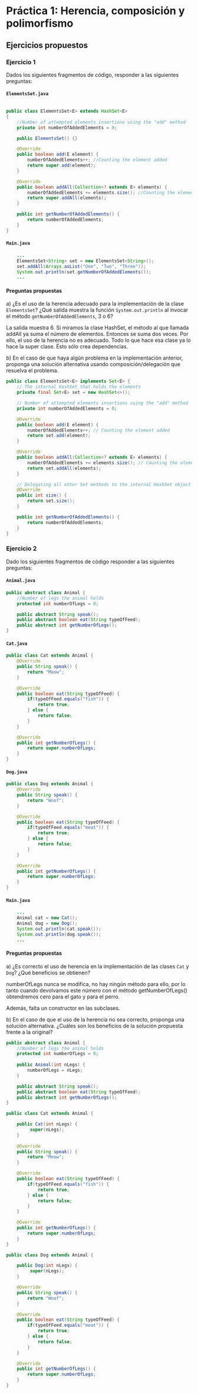 # Práctica 1: Herencia, composición y polimorfismo

## Ejercicios propuestos

### Ejercicio 1

Dados los siguientes fragmentos de código, responder a las siguientes preguntas:

#### `ElementsSet.java`

```java

public class ElementsSet<E> extends HashSet<E>
{
    //Number of attempted elements insertions using the "add" method
    private int numberOfAddedElements = 0;

    public ElementsSet() {}

    @Override
    public boolean add(E element) {
        numberOfAddedElements++; //Counting the element added
        return super.add(element);
    } 

    @Override
    public boolean addAll(Collection<? extends E> elements) {
        numberOfAddedElements += elements.size(); //Counting the elements added
        return super.addAll(elements);
    } 

    public int getNumberOfAddedElements() {
        return numberOfAddedElements;
    }
}
```

#### `Main.java`

```java
    ...
    ElementsSet<String> set = new ElementsSet<String>();
    set.addAll(Arrays.asList("One", "Two", "Three"));
    System.out.println(set.getNumberOfAddedElements());
    ...
```

#### Preguntas propuestas

a) ¿Es el uso de la herencia adecuado para la implementación de la clase `ElementsSet`? ¿Qué salida muestra la función `System.out.println` al invocar el método `getNumberOfAddedElements`, 3 o 6?

La salida muestra 6.
Si miramos la clase HashSet, el método al que llamada addAll ya suma el número de elementos. Entonces se suma dos veces.
Por ello, el uso de la herencia no es adecuado. Todo lo que hace esa clase ya lo hace la super clase. Ésto sólo crea dependencias.

b) En el caso de que haya algún problema en la implementación anterior, proponga una solución alternativa usando composición/delegación que resuelva el problema.

```java
public class ElementsSet<E> implements Set<E> {
    // The internal HashSet that holds the elements
    private final Set<E> set = new HashSet<>();

    // Number of attempted elements insertions using the "add" method
    private int numberOfAddedElements = 0;

    @Override
    public boolean add(E element) {
        numberOfAddedElements++; // Counting the element added
        return set.add(element);
    }

    @Override
    public boolean addAll(Collection<? extends E> elements) {
        numberOfAddedElements += elements.size(); // Counting the elements added
        return set.addAll(elements);
    }

    // Delegating all other Set methods to the internal HashSet object
    @Override
    public int size() {
        return set.size();
    }

    public int getNumberOfAddedElements() {
        return numberOfAddedElements;
    }
}
```

### Ejercicio 2

Dado los siguientes fragmentos de código responder a las siguientes preguntas:

#### `Animal.java`

```java
public abstract class Animal {
    //Number of legs the animal holds
    protected int numberOfLegs = 0;

    public abstract String speak();
    public abstract boolean eat(String typeOfFeed);
    public abstract int getNumberOfLegs();
}
```

#### `Cat.java`

```java
public class Cat extends Animal {
    @Override
    public String speak() {
        return "Meow";
    }

    @Override
    public boolean eat(String typeOfFeed) {
        if(typeOfFeed.equals("fish")) {
            return true;
        } else {
            return false;
        }
    }

    @Override
    public int getNumberOfLegs() {
        return super.numberOfLegs;
    }
}
```

#### `Dog.java`

```java
public class Dog extends Animal {
    @Override
    public String speak() {
        return "Woof";
    }

    @Override
    public boolean eat(String typeOfFeed) {
        if(typeOfFeed.equals("meat")) {
            return true;
        } else {
            return false;
        }
    }

    @Override
    public int getNumberOfLegs() {
        return super.numberOfLegs;
    }
}
```

#### `Main.java`

```java
    ...
    Animal cat = new Cat();
    Animal dog = new Dog();
    System.out.println(cat.speak());
    System.out.println(dog.speak());
    ...
```

#### Preguntas propuestas

a) ¿Es correcto el uso de herencia en la implementación de las clases `Cat` y `Dog`? ¿Qué beneficios se obtienen?

numberOfLegs nunca se modifica, no hay ningún método para ello, por lo tanto cuando devolvamos este número con el método getNumberOfLegs() obtendremos cero para el gato y para el perro.

Además, falta un constructor en las subclases.

b) En el caso de que el uso de la herencia no sea correcto, proponga una solución alternativa. ¿Cuáles son los beneficios de la solución propuesta frente a la original?

```java
public abstract class Animal {
    //Number of legs the animal holds
    protected int numberOfLegs = 0;
    
    public Animal(int nLegs) {
        numberOfLegs = nLegs;
    }

    public abstract String speak();
    public abstract boolean eat(String typeOfFeed);
    public abstract int getNumberOfLegs();
}

public class Cat extends Animal {

    public Cat(int nLegs) {
         super(nLegs);
    }
    
    @Override
    public String speak() {
        return "Meow";
    }

    @Override
    public boolean eat(String typeOfFeed) {
        if(typeOfFeed.equals("fish")) {
            return true;
        } else {
            return false;
        }
    }

    @Override
    public int getNumberOfLegs() {
        return super.numberOfLegs;
    }
}

public class Dog extends Animal {

    public Dog(int nLegs) {
         super(nLegs);
    }

    @Override
    public String speak() {
        return "Woof";
    }

    @Override
    public boolean eat(String typeOfFeed) {
        if(typeOfFeed.equals("meat")) {
            return true;
        } else {
            return false;
        }
    }

    @Override
    public int getNumberOfLegs() {
        return super.numberOfLegs;
    }
}
```


